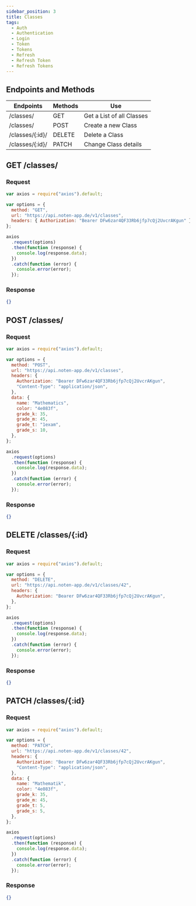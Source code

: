 ```yaml
---
sidebar_position: 3
title: Classes
tags:
  - Auth
  - Authentication
  - Login
  - Token
  - Tokens
  - Refresh
  - Refresh Token
  - Refresh Tokens
---
```


## Endpoints and Methods

| Endpoints       | Methods | Use                       |
| --------------- | ------- | ------------------------- |
| /classes/       | GET     | Get a List of all Classes |
| /classes/       | POST    | Create a new Class        |
| /classes/{:id}/ | DELETE  | Delete a Class            |
| /classes/{:id}/ | PATCH   | Change Class details      |

## GET /classes/

### Request

```js
var axios = require("axios").default;

var options = {
  method: "GET",
  url: "https://api.noten-app.de/v1/classes",
  headers: { Authorization: "Bearer DFw6zar4QF33Rb6jfp7cQj2UvcrAKgun" },
};

axios
  .request(options)
  .then(function (response) {
    console.log(response.data);
  })
  .catch(function (error) {
    console.error(error);
  });
```

### Response

```json
{}
```

## POST /classes/

### Request

```js
var axios = require("axios").default;

var options = {
  method: "POST",
  url: "https://api.noten-app.de/v1/classes",
  headers: {
    Authorization: "Bearer DFw6zar4QF33Rb6jfp7cQj2UvcrAKgun",
    "Content-Type": "application/json",
  },
  data: {
    name: "Mathematics",
    color: "4e083f",
    grade_k: 35,
    grade_m: 45,
    grade_t: "1exam",
    grade_s: 10,
  },
};

axios
  .request(options)
  .then(function (response) {
    console.log(response.data);
  })
  .catch(function (error) {
    console.error(error);
  });
```

### Response

```json
{}
```

## DELETE /classes/{:id}

### Request

```js
var axios = require("axios").default;

var options = {
  method: "DELETE",
  url: "https://api.noten-app.de/v1/classes/42",
  headers: {
    Authorization: "Bearer DFw6zar4QF33Rb6jfp7cQj2UvcrAKgun",
  },
};

axios
  .request(options)
  .then(function (response) {
    console.log(response.data);
  })
  .catch(function (error) {
    console.error(error);
  });
```

### Response

```json
{}
```

## PATCH /classes/{:id}

### Request

```js
var axios = require("axios").default;

var options = {
  method: "PATCH",
  url: "https://api.noten-app.de/v1/classes/42",
  headers: {
    Authorization: "Bearer DFw6zar4QF33Rb6jfp7cQj2UvcrAKgun",
    "Content-Type": "application/json",
  },
  data: {
    name: "Mathematik",
    color: "4e083f",
    grade_k: 35,
    grade_m: 45,
    grade_t: 5,
    grade_s: 5,
  },
};

axios
  .request(options)
  .then(function (response) {
    console.log(response.data);
  })
  .catch(function (error) {
    console.error(error);
  });
```

### Response

```json
{}
```
